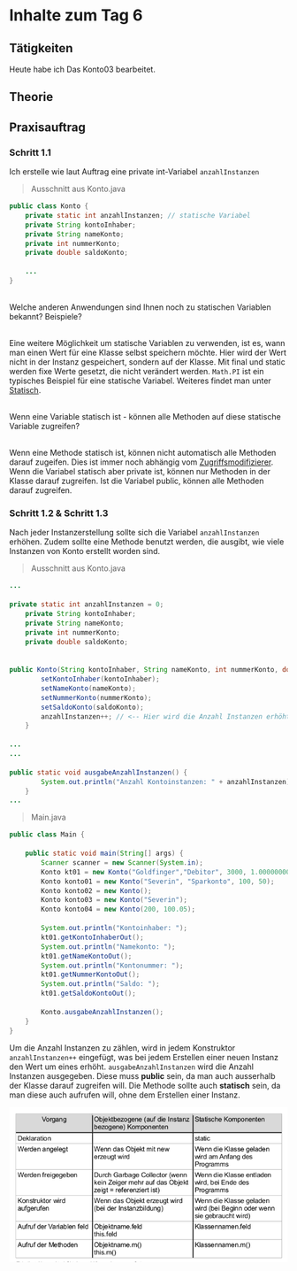 # Inhalte zum Tag 6

## Tätigkeiten
Heute habe ich Das Konto03 bearbeitet. 



## Theorie

## Praxisauftrag

### Schritt 1.1

Ich erstelle wie laut Auftrag eine private int-Variabel ```anzahlInstanzen```

> Ausschnitt aus Konto.java

```java
public class Konto {
    private static int anzahlInstanzen; // statische Variabel
    private String kontoInhaber;
    private String nameKonto;
    private int nummerKonto;
    private double saldoKonto;

    ...
}
```

<br>
<div class="question-box">
    Welche anderen Anwendungen sind Ihnen noch zu statischen Variablen bekannt? Beispiele?
</div><br>

Eine weitere Möglichkeit um statische Variablen zu verwenden, ist es, wann man einen Wert für eine Klasse selbst speichern möchte. Hier wird der Wert nicht in der Instanz gespeichert, sondern auf der Klasse. Mit final und static werden fixe Werte gesetzt, die nicht verändert werden. ```Math.PI``` ist ein typisches Beispiel für eine statische Variabel.
Weiteres findet man unter [Statisch](Theorie/Zugriffsmodifizierer?id=static).

<br>
<div class="question-box">
    Wenn eine Variable statisch ist - können alle Methoden auf diese statische Variable zugreifen?
</div><br>

Wenn eine Methode statisch ist, können nicht automatisch alle Methoden darauf zugeifen. Dies ist immer noch abhängig vom [Zugriffsmodifizierer](Theorie/Zugriffsmodifizierer.md). Wenn die Variabel statisch aber private ist, können nur Methoden in der Klasse darauf zugreifen. Ist die Variabel public, können alle Methoden darauf zugreifen.

### Schritt 1.2 & Schritt 1.3

Nach jeder Instanzerstellung sollte sich die Variabel ```anzahlInstanzen``` erhöhen.
Zudem sollte eine Methode benutzt werden, die ausgibt, wie viele Instanzen von Konto erstellt worden sind.

> Ausschnitt aus Konto.java

```java
...

private static int anzahlInstanzen = 0;
    private String kontoInhaber;
    private String nameKonto;
    private int nummerKonto;
    private double saldoKonto;


public Konto(String kontoInhaber, String nameKonto, int nummerKonto, double saldoKonto) {
        setKontoInhaber(kontoInhaber);
        setNameKonto(nameKonto);
        setNummerKonto(nummerKonto);
        setSaldoKonto(saldoKonto);
        anzahlInstanzen++; // <-- Hier wird die Anzahl Instanzen erhöht.
    }

...
...    

public static void ausgabeAnzahlInstanzen() {
        System.out.println("Anzahl Kontoinstanzen: " + anzahlInstanzen);
    }
...    
```

> Main.java

```java
public class Main {
    
    public static void main(String[] args) {
        Scanner scanner = new Scanner(System.in);
        Konto kt01 = new Konto("Goldfinger","Debitor", 3000, 1.0000000006667E11);
        Konto konto01 = new Konto("Severin", "Sparkonto", 100, 50);
        Konto konto02 = new Konto();
        Konto konto03 = new Konto("Severin");
        Konto konto04 = new Konto(200, 100.05);

        System.out.println("Kontoinhaber: ");
        kt01.getKontoInhaberOut();
        System.out.println("Namekonto: ");
        kt01.getNameKontoOut();
        System.out.println("Kontonummer: ");
        kt01.getNummerKontoOut();
        System.out.println("Saldo: ");
        kt01.getSaldoKontoOut();

        Konto.ausgabeAnzahlInstanzen();
    }
}
```

Um die Anzahl Instanzen zu zählen, wird in jedem Konstruktor ```anzahlInstanzen++``` eingefügt, was bei jedem Erstellen einer neuen Instanz den Wert um eines erhöht. ```ausgabeAnzahlInstanzen``` wird die Anzahl Instanzen ausgegeben. Diese muss **public** sein, da man auch ausserhalb der Klasse darauf zugreifen will. Die Methode sollte auch **statisch** sein, da man diese auch aufrufen will, ohne dem Erstellen einer Instanz.

![Tabelle statisch](tabStaticObjektbezog.png)










